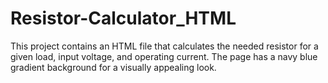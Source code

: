 # Resistor-Calculator_HTML
This project contains an HTML file that calculates the needed resistor for a given load, input voltage, and operating current. The page has a navy blue gradient background for a visually appealing look.

